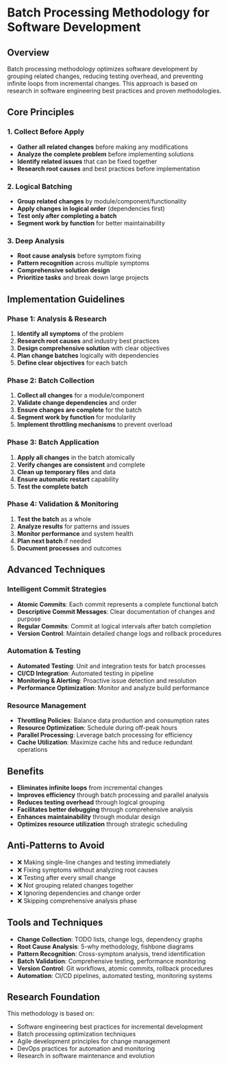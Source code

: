 # Batch Processing Methodology for Software Development

## Overview
Batch processing methodology optimizes software development by grouping related changes, reducing testing overhead, and preventing infinite loops from incremental changes. This approach is based on research in software engineering best practices and proven methodologies.

## Core Principles

### 1. Collect Before Apply
- **Gather all related changes** before making any modifications
- **Analyze the complete problem** before implementing solutions
- **Identify related issues** that can be fixed together
- **Research root causes** and best practices before implementation

### 2. Logical Batching
- **Group related changes** by module/component/functionality
- **Apply changes in logical order** (dependencies first)
- **Test only after completing a batch**
- **Segment work by function** for better maintainability

### 3. Deep Analysis
- **Root cause analysis** before symptom fixing
- **Pattern recognition** across multiple symptoms
- **Comprehensive solution design**
- **Prioritize tasks** and break down large projects

## Implementation Guidelines

### Phase 1: Analysis & Research
1. **Identify all symptoms** of the problem
2. **Research root causes** and industry best practices
3. **Design comprehensive solution** with clear objectives
4. **Plan change batches** logically with dependencies
5. **Define clear objectives** for each batch

### Phase 2: Batch Collection
1. **Collect all changes** for a module/component
2. **Validate change dependencies** and order
3. **Ensure changes are complete** for the batch
4. **Segment work by function** for modularity
5. **Implement throttling mechanisms** to prevent overload

### Phase 3: Batch Application
1. **Apply all changes** in the batch atomically
2. **Verify changes are consistent** and complete
3. **Clean up temporary files** and data
4. **Ensure automatic restart** capability
5. **Test the complete batch**

### Phase 4: Validation & Monitoring
1. **Test the batch** as a whole
2. **Analyze results** for patterns and issues
3. **Monitor performance** and system health
4. **Plan next batch** if needed
5. **Document processes** and outcomes

## Advanced Techniques

### Intelligent Commit Strategies
- **Atomic Commits**: Each commit represents a complete functional batch
- **Descriptive Commit Messages**: Clear documentation of changes and purpose
- **Regular Commits**: Commit at logical intervals after batch completion
- **Version Control**: Maintain detailed change logs and rollback procedures

### Automation & Testing
- **Automated Testing**: Unit and integration tests for batch processes
- **CI/CD Integration**: Automated testing in pipeline
- **Monitoring & Alerting**: Proactive issue detection and resolution
- **Performance Optimization**: Monitor and analyze build performance

### Resource Management
- **Throttling Policies**: Balance data production and consumption rates
- **Resource Optimization**: Schedule during off-peak hours
- **Parallel Processing**: Leverage batch processing for efficiency
- **Cache Utilization**: Maximize cache hits and reduce redundant operations

## Benefits

- **Eliminates infinite loops** from incremental changes
- **Improves efficiency** through batch processing and parallel analysis
- **Reduces testing overhead** through logical grouping
- **Facilitates better debugging** through comprehensive analysis
- **Enhances maintainability** through modular design
- **Optimizes resource utilization** through strategic scheduling

## Anti-Patterns to Avoid

- ❌ Making single-line changes and testing immediately
- ❌ Fixing symptoms without analyzing root causes
- ❌ Testing after every small change
- ❌ Not grouping related changes together
- ❌ Ignoring dependencies and change order
- ❌ Skipping comprehensive analysis phase

## Tools and Techniques

- **Change Collection**: TODO lists, change logs, dependency graphs
- **Root Cause Analysis**: 5-why methodology, fishbone diagrams
- **Pattern Recognition**: Cross-symptom analysis, trend identification
- **Batch Validation**: Comprehensive testing, performance monitoring
- **Version Control**: Git workflows, atomic commits, rollback procedures
- **Automation**: CI/CD pipelines, automated testing, monitoring systems

## Research Foundation

This methodology is based on:
- Software engineering best practices for incremental development
- Batch processing optimization techniques
- Agile development principles for change management
- DevOps practices for automation and monitoring
- Research in software maintenance and evolution
